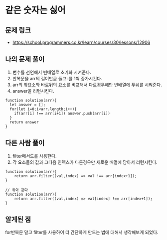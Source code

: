 # 같은 숫자는 싫어

## 문제 링크

- https://school.programmers.co.kr/learn/courses/30/lessons/12906

## 나의 문제 풀이

1. 변수를 선언해서 빈배열로 초기화 시켜준다.
2. 반복문을 arr의 길이만큼 돌고 i를 1씩 증가시킨다.
3. arr의 앞요소와 바로뒤의 요소를 비교해서 다르경우에만 빈배열에 푸쉬를 시켜준다.
4. answer을 리턴시킨다.

```Js
function solution(arr){
  let answer = [];
  for(let i=0;i<arr.length;i++){  
    if(arr[i] !== arr[i+1]) answer.push(arr[i])
  }
  return answer
}

```


## 다른 사람 풀이

1. filter메서드를 사용한다.
2. 각 요소들의 값과 그다음 인덱스가 다른경우만 새로운 배열에 담아서 리턴시킨다.

```Js
function solution(arr){
    return arr.filter((val,index) => val !== arr[index+1]);
}

// 위와 같다
function solution(arr){
    return arr.filter((val,index) => val[index] !== arr[index+1]);
}

```

## 알게된 점

for반복문 말고 filter를 사용하여 더 간단하게 만드는 법에 대해서 생각해보게 되었다.
